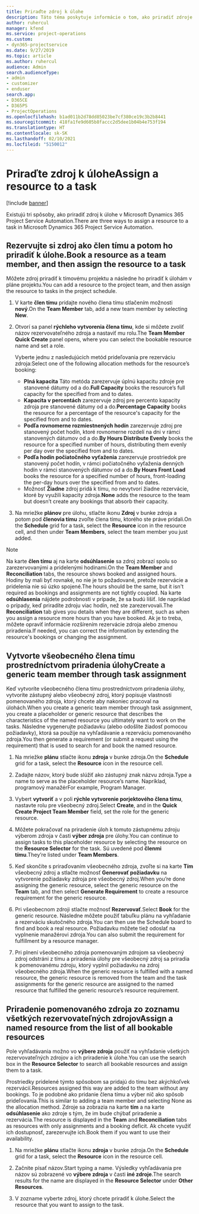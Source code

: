 ```yaml
---
title: Priraďte zdroj k úlohe
description: Táto téma poskytuje informácie o tom, ako priradiť zdroje k úlohám.
author: ruhercul
manager: kfend
ms.service: project-operations
ms.custom:
- dyn365-projectservice
ms.date: 9/27/2019
ms.topic: article
ms.author: ruhercul
audience: Admin
search.audienceType:
- admin
- customizer
- enduser
search.app:
- D365CE
- D365PS
- ProjectOperations
ms.openlocfilehash: b1ad011b2d78dd85023be7cf380ce19c3b2b8441
ms.sourcegitcommit: 418fa1fe9d605b8faccc2d5dee1b04b4e753f194
ms.translationtype: HT
ms.contentlocale: sk-SK
ms.lasthandoff: 02/10/2021
ms.locfileid: "5150012"
---
```

# <a name="assign-a-resource-to-a-task"></a><span data-ttu-id="d893a-103">Priraďte zdroj k úlohe</span><span class="sxs-lookup"><span data-stu-id="d893a-103">Assign a resource to a task</span></span>

[!include [banner](../includes/psa-now-project-operations.md)]

<span data-ttu-id="d893a-104">Existujú tri spôsoby, ako priradiť zdroj k úlohe v Microsoft Dynamics 365 Project Service Automation.</span><span class="sxs-lookup"><span data-stu-id="d893a-104">There are three ways to assign a resource to a task in Microsoft Dynamics 365 Project Service Automation.</span></span>

## <a name="book-a-resource-as-a-team-member-and-then-assign-the-resource-to-a-task"></a><span data-ttu-id="d893a-105">Rezervujte si zdroj ako člen tímu a potom ho priradiť k úlohe.</span><span class="sxs-lookup"><span data-stu-id="d893a-105">Book a resource as a team member, and then assign the resource to a task</span></span>

<span data-ttu-id="d893a-106">Môžete zdroj priradiť k tímovému projektu a následne ho priradiť k úlohám v pláne projektu.</span><span class="sxs-lookup"><span data-stu-id="d893a-106">You can add a resource to the project team, and then assign the resource to tasks in the project schedule.</span></span>

1. <span data-ttu-id="d893a-107">V karte **člen tímu** pridajte nového člena tímu stlačením možnosti **nový**.</span><span class="sxs-lookup"><span data-stu-id="d893a-107">On the **Team Member** tab, add a new team member by selecting **New**.</span></span> 

2. <span data-ttu-id="d893a-108">Otvorí sa panel **rýchleho vytvorenia člena tímu**, kde si môžete zvoliť názov rezervovateľného zdroja a nastaviť mu rolu.</span><span class="sxs-lookup"><span data-stu-id="d893a-108">The **Team Member Quick Create** panel opens, where you can select the bookable resource name and set a role.</span></span> 

    <span data-ttu-id="d893a-109">Vyberte jednu z nasledujúcich metód prideľovania pre rezerváciu zdroja:</span><span class="sxs-lookup"><span data-stu-id="d893a-109">Select one of the following allocation methods for the resource’s booking:</span></span>

    - <span data-ttu-id="d893a-110">**Plná kapacita** Táto metóda zarezervuje úplnú kapacitu zdroje pre stanovené dátumy od a do.</span><span class="sxs-lookup"><span data-stu-id="d893a-110">**Full Capacity** books the resource’s full capacity for the specified from and to dates.</span></span>
    - <span data-ttu-id="d893a-111">**Kapacita v percentách** zarezervuje zdroj pre percento kapacity zdroja pre stanovené dátumy od a do.</span><span class="sxs-lookup"><span data-stu-id="d893a-111">**Percentage Capacity** books the resource for a percentage of the resource's capacity for the specified from and to dates.</span></span>
    - <span data-ttu-id="d893a-112">**Podľa rovnomerne rozmiestnených hodín** zarezervuje zdroj pre stanovený počet hodín, ktoré rovnomerne rozdelí na dni v rámci stanovených dátumov od a do.</span><span class="sxs-lookup"><span data-stu-id="d893a-112">**By Hours Distribute Evenly** books the resource for a specified number of hours, distributing them evenly per day over the specified from and to dates.</span></span>
    - <span data-ttu-id="d893a-113">**Podľa hodín počiatočného vyťaženia** zarezervuje prostriedok pre stanovený počet hodín, v rámci počiatočného vyťaženia denných hodín v rámci stanovených dátumov od a do.</span><span class="sxs-lookup"><span data-stu-id="d893a-113">**By Hours Front Load** books the resource for a specified number of hours, front-loading the per-day hours over the specified from and to dates.</span></span>
    - <span data-ttu-id="d893a-114">Možnosť **Žiadne** zdroj pridá k tímu, no nevytvorí žiadne rezervácie, ktoré by využili kapacity zdroja.</span><span class="sxs-lookup"><span data-stu-id="d893a-114">**None** adds the resource to the team but doesn’t create any bookings that absorb their capacity.</span></span>

3. <span data-ttu-id="d893a-115">Na mriežke **plánov** pre úlohu, stlačte ikonu **Zdroj** v bunke zdroja a potom pod **členovia tímu** zvoľte člena tímu, ktorého ste práve pridali.</span><span class="sxs-lookup"><span data-stu-id="d893a-115">On the **Schedule** grid for a task, select the **Resource** icon in the resource cell, and then under **Team Members**, select the team member you just added.</span></span> 

> [!NOTE]
> <span data-ttu-id="d893a-116">Na karte **člen tímu** aj na karte **odsúhlasenie** sa zdroj zobrazí spolu so zarezervovanými a pridelenými hodinami.</span><span class="sxs-lookup"><span data-stu-id="d893a-116">On the **Team Member** and **Reconciliation** tabs, the resource shows booked and assigned hours.</span></span> <span data-ttu-id="d893a-117">Hodiny by mali byť rovnaké, no nie je to požadované, pretože rezervácie a pridelenia nie sú úzko spojené.</span><span class="sxs-lookup"><span data-stu-id="d893a-117">The hours should be the same, but it isn't required as bookings and assignments are not tightly coupled.</span></span> <span data-ttu-id="d893a-118">Na karte **odsúhlasenia** nájdete podrobnosti v prípade, že sa budú líšiť. Ide napríklad o prípady, keď priradíte zdroju viac hodín, než ste zarezervovali.</span><span class="sxs-lookup"><span data-stu-id="d893a-118">The **Reconciliation** tab gives you details when they are different, such as when you assign a resource more hours than you have booked.</span></span> <span data-ttu-id="d893a-119">Ak je to treba, môžete opraviť informácie rozšírením rezervácie zdroja alebo zmenou priradenia.</span><span class="sxs-lookup"><span data-stu-id="d893a-119">If needed, you can correct the information by extending the resource's bookings or changing the assignment.</span></span>

## <a name="create-a-generic-team-member-through-task-assignment"></a><span data-ttu-id="d893a-120">Vytvorte všeobecného člena tímu prostredníctvom priradenia úlohy</span><span class="sxs-lookup"><span data-stu-id="d893a-120">Create a generic team member through task assignment</span></span>

<span data-ttu-id="d893a-121">Keď vytvoríte všeobecného člena tímu prostredníctvom priradenia úlohy, vytvoríte zástupný alebo všeobecný zdroj, ktorý popisuje vlastnosti pomenovaného zdroja, ktorý chcete aby nakoniec pracoval na úlohách.</span><span class="sxs-lookup"><span data-stu-id="d893a-121">When you create a generic team member through task assignment, you create a placeholder or generic resource that describes the characteristics of the named resource you ultimately want to work on the tasks.</span></span> <span data-ttu-id="d893a-122">Následne vygenerujte požiadavku (alebo odošlite žiadosť pomocou požiadavky), ktorá sa použije na vyhľadávanie a rezerváciu pomenovaného zdroja.</span><span class="sxs-lookup"><span data-stu-id="d893a-122">You then generate a requirement (or submit a request using the requirement) that is used to search for and book the named resource.</span></span>

1. <span data-ttu-id="d893a-123">Na mriežke **plánu** stlačte ikonu **zdroja** v bunke zdroja.</span><span class="sxs-lookup"><span data-stu-id="d893a-123">On the **Schedule** grid for a task, select the **Resource** icon in the resource cell.</span></span>

2. <span data-ttu-id="d893a-124">Zadajte názov, ktorý bude slúžiť ako zástupný znak názvu zdroja.</span><span class="sxs-lookup"><span data-stu-id="d893a-124">Type a name to serve as the placeholder resource’s name.</span></span> <span data-ttu-id="d893a-125">Napríklad, programový manažér</span><span class="sxs-lookup"><span data-stu-id="d893a-125">For example, Program Manager.</span></span>

3. <span data-ttu-id="d893a-126">Vybert **vytvoriť** a v poli **rýchle vytvorenie porjektového člena tímu**, nastavte rolu pre všeobecný zdroj.</span><span class="sxs-lookup"><span data-stu-id="d893a-126">Select **Create**, and in the **Quick Create Project Team Member** field, set the role for the generic resource.</span></span>

4. <span data-ttu-id="d893a-127">Môžete pokračovať na priradenie úloh k tomuto zástupnému zdroju výberom zdroja v časti **výber zdroja** pre úlohy.</span><span class="sxs-lookup"><span data-stu-id="d893a-127">You can continue to assign tasks to this placeholder resource by selecting the resource on the **Resource Selector** for the task.</span></span> <span data-ttu-id="d893a-128">Sú uvedené pod **členmi tímu**.</span><span class="sxs-lookup"><span data-stu-id="d893a-128">They’re listed under **Team Members**.</span></span>

5. <span data-ttu-id="d893a-129">Keď skončíte s priraďovaním všeobecného zdroja, zvoľte si na karte **Tím** všeobecný zdroj a stlačte možnosť **Generovať požiadavku** na vytvorenie požiadavky zdroja pre všeobecný zdroj.</span><span class="sxs-lookup"><span data-stu-id="d893a-129">When you’re done assigning the generic resource, select the generic resource on the **Team** tab, and then select **Generate Requirement** to create a resource requirement for the generic resource.</span></span>

6. <span data-ttu-id="d893a-130">Pri všeobecnom zdroji stlačte možnosť **Rezervovať**.</span><span class="sxs-lookup"><span data-stu-id="d893a-130">Select **Book** for the generic resource.</span></span> <span data-ttu-id="d893a-131">Následne môžete použiť tabuľku plánu na vyhľadanie a rezerváciu skutočného zdroja.</span><span class="sxs-lookup"><span data-stu-id="d893a-131">You can then use the Schedule board to find and book a real resource.</span></span> <span data-ttu-id="d893a-132">Požiadavku môžete tiež odoslať na vyplnenie manažérovi zdroja.</span><span class="sxs-lookup"><span data-stu-id="d893a-132">You can also submit the requirement for fulfillment by a resource manager.</span></span>

7. <span data-ttu-id="d893a-133">Pri plnení všeobecného zdroja pomenovaným zdrojom sa všeobecný zdroj odstráni z tímu a priradenia úlohy pre všeobecný zdroj sa priradia k pomenovanému zdroju, ktorý vyplnil požiadavku na zdroj všeobecného zdroja.</span><span class="sxs-lookup"><span data-stu-id="d893a-133">When the generic resource is fulfilled with a named resource, the generic resource is removed from the team and the task assignments for the generic resource are assigned to the named resource that fulfilled the generic resource’s resource requirement.</span></span>

## <a name="assign-a-named-resource-from-the-list-of-all-bookable-resources"></a><span data-ttu-id="d893a-134">Priradenie pomenovaného zdroja zo zoznamu všetkých rezervovateľných zdrojov</span><span class="sxs-lookup"><span data-stu-id="d893a-134">Assign a named resource from the list of all bookable resources</span></span>

<span data-ttu-id="d893a-135">Pole vyhľadávania možno vo **výbere zdroja** použiť na vyhľadanie všetkých rezervovateľných zdrojov a ich priradenie k úlohe.</span><span class="sxs-lookup"><span data-stu-id="d893a-135">You can use the search box in the **Resource Selector** to search all bookable resources and assign them to a task.</span></span>

<span data-ttu-id="d893a-136">Prostriedky pridelené týmto spôsobom sa pridajú do tímu bez akýchkoľvek rezervácií.</span><span class="sxs-lookup"><span data-stu-id="d893a-136">Resources assigned this way are added to the team without any bookings.</span></span> <span data-ttu-id="d893a-137">To je podobné ako pridanie člena tímu a výber nič ako spôsob prideľovania.</span><span class="sxs-lookup"><span data-stu-id="d893a-137">This is similar to adding a team member and selecting None as the allocation method.</span></span> <span data-ttu-id="d893a-138">Zdroje sa zobrazia na karte **tím** a na karte **odsúhlasenie** ako zdroje s tým, že im bude chýbať priradenie a rezervácia.</span><span class="sxs-lookup"><span data-stu-id="d893a-138">The resource is displayed in the **Team** and **Reconciliation** tabs as resources with only assignments and a booking deficit.</span></span> <span data-ttu-id="d893a-139">Ak chcete využiť ich dostupnosť, zarezervujte ich.</span><span class="sxs-lookup"><span data-stu-id="d893a-139">Book them if you want to use their availability.</span></span>

1. <span data-ttu-id="d893a-140">Na mriežke **plánu** stlačte ikonu **zdroja** v bunke zdroja.</span><span class="sxs-lookup"><span data-stu-id="d893a-140">On the **Schedule** grid for a task, select the **Resource** icon in the resource cell.</span></span>

2. <span data-ttu-id="d893a-141">Začnite písať názov.</span><span class="sxs-lookup"><span data-stu-id="d893a-141">Start typing a name.</span></span> <span data-ttu-id="d893a-142">Výsledky vyhľadávania pre názov sú zobrazené vo **výbere zdroja** v časti **iné zdroje**.</span><span class="sxs-lookup"><span data-stu-id="d893a-142">The search results for the name are displayed in the **Resource Selector** under **Other Resources**.</span></span>

3. <span data-ttu-id="d893a-143">V zozname vyberte zdroj, ktorý chcete priradiť k úlohe.</span><span class="sxs-lookup"><span data-stu-id="d893a-143">Select the resource that you want to assign to the task.</span></span>

